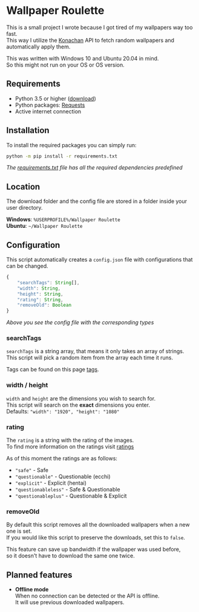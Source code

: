 # Wallpaper Roulette
This is a small project I wrote because I got tired of my wallpapers way too fast.  
This way I utilize the [Konachan] API to fetch random wallpapers and automatically apply them.

This was written with Windows 10 and Ubuntu 20.04 in mind.  
So this might not run on your OS or OS version.

## Requirements
- Python 3.5 or higher ([download](https://www.python.org/downloads/))
- Python packages: [Requests](https://pypi.org/project/requests/)
- Active internet connection

## Installation
To install the required packages you can simply run:
```bash
python -m pip install -r requirements.txt
```
*The [requirements.txt](../master/requirements.txt) file has all the required dependencies predefined*

## Location
The download folder and the config file are stored in a folder inside your user directory.

**Windows**: `%USERPROFILE%/Wallpaper Roulette`  
**Ubuntu**: `~/Wallpaper Roulette`

## Configuration
This script automatically creates a `config.json` file with configurations that can be changed.

```js
{
    "searchTags": String[],
    "width": String,
    "height": String,
    "rating": String,
    "removeOld": Boolean
}
```
*Above you see the config file with the corresponding types*

### searchTags
`searchTags` is a string array, that means it only takes an array of strings.  
This script will pick a random item from the array each time it runs.

Tags can be found on this page [tags].

### width / height
`width` and `height` are the dimensions you wish to search for.  
This script will search on the **exact** dimensions you enter.  
Defaults: `"width": "1920", "height": "1080"`

### rating
The `rating` is a string with the rating of the images.  
To find more information on the ratings visit [ratings]

As of this moment the ratings are as follows:

- `"safe"` - Safe
- `"questionable"` - Questionable (ecchi)
- `"explicit"` - Explicit (hentai)
- `"questionableless"` - Safe & Questionable
- `"questionableplus"` - Questionable & Explicit

### removeOld
By default this script removes all the downloaded wallpapers when a new one is set.  
If you would like this script to preserve the downloads, set this to `false`.

This feature can save up bandwidth if the wallpaper was used before,  
so it doesn't have to download the same one twice.

[Konachan]: https://konachan.net/
[tags]: https://konachan.net/tag?name=&type=&order=count
[ratings]: https://konachan.net/help/ratings

## Planned features
- **Offline mode**  
  When no connection can be detected or the API is offline.  
  It will use previous downloaded wallpapers.